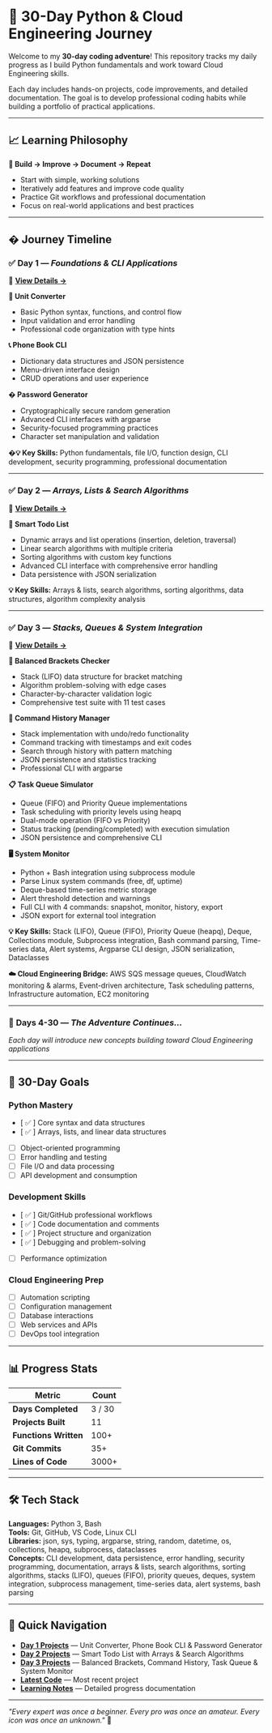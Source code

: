 # 🚀 30-Day Python & Cloud Engineering Journey

Welcome to my **30-day coding adventure**! This repository tracks my daily progress as I build Python fundamentals and work toward Cloud Engineering skills.

Each day includes hands-on projects, code improvements, and detailed documentation. The goal is to develop professional coding habits while building a portfolio of practical applications.

---

## 📈 Learning Philosophy

**🎯 Build → Improve → Document → Repeat**

- Start with simple, working solutions
- Iteratively add features and improve code quality
- Practice Git workflows and professional documentation
- Focus on real-world applications and best practices

---

## �️ Journey Timeline

### ✅ **Day 1** — _Foundations & CLI Applications_

📁 **[View Details →](day1/README.md)**

**🔧 Unit Converter**

- Basic Python syntax, functions, and control flow
- Input validation and error handling
- Professional code organization with type hints

**📞 Phone Book CLI**

- Dictionary data structures and JSON persistence
- Menu-driven interface design
- CRUD operations and user experience

**� Password Generator**

- Cryptographically secure random generation
- Advanced CLI interfaces with argparse
- Security-focused programming practices
- Character set manipulation and validation

**�💡 Key Skills:** Python fundamentals, file I/O, function design, CLI development, security programming, professional documentation

---

### ✅ **Day 2** — _Arrays, Lists & Search Algorithms_

📁 **[View Details →](day2/Smart_Todo_List/README.md)**

**📝 Smart Todo List**

- Dynamic arrays and list operations (insertion, deletion, traversal)
- Linear search algorithms with multiple criteria
- Sorting algorithms with custom key functions
- Advanced CLI interface with comprehensive error handling
- Data persistence with JSON serialization

**💡 Key Skills:** Arrays & lists, search algorithms, sorting algorithms, data structures, algorithm complexity analysis

---

### ✅ **Day 3** — _Stacks, Queues & System Integration_

📁 **[View Details →](day3/README.md)**

**🧮 Balanced Brackets Checker**

- Stack (LIFO) data structure for bracket matching
- Algorithm problem-solving with edge cases
- Character-by-character validation logic
- Comprehensive test suite with 11 test cases

**🔄 Command History Manager**

- Stack implementation with undo/redo functionality
- Command tracking with timestamps and exit codes
- Search through history with pattern matching
- JSON persistence and statistics tracking
- Professional CLI with argparse

**📋 Task Queue Simulator**

- Queue (FIFO) and Priority Queue implementations
- Task scheduling with priority levels using heapq
- Dual-mode operation (FIFO vs Priority)
- Status tracking (pending/completed) with execution simulation
- JSON persistence and comprehensive CLI

**🖥️ System Monitor**

- Python + Bash integration using subprocess module
- Parse Linux system commands (free, df, uptime)
- Deque-based time-series metric storage
- Alert threshold detection and warnings
- Full CLI with 4 commands: snapshot, monitor, history, export
- JSON export for external tool integration

**💡 Key Skills:** Stack (LIFO), Queue (FIFO), Priority Queue (heapq), Deque, Collections module, Subprocess integration, Bash command parsing, Time-series data, Alert systems, Argparse CLI design, JSON serialization, Dataclasses

**☁️ Cloud Engineering Bridge:** AWS SQS message queues, CloudWatch monitoring & alarms, Event-driven architecture, Task scheduling patterns, Infrastructure automation, EC2 monitoring

---

### 🚀 **Days 4-30** — _The Adventure Continues..._

_Each day will introduce new concepts building toward Cloud Engineering applications_

---

## 🎯 30-Day Goals

### **Python Mastery**

- [ ✅ ] Core syntax and data structures
- [ ✅ ] Arrays, lists, and linear data structures
- [ ] Object-oriented programming
- [ ] Error handling and testing
- [ ] File I/O and data processing
- [ ] API development and consumption

### **Development Skills**

- [ ✅ ] Git/GitHub professional workflows
- [ ✅ ] Code documentation and comments
- [ ✅ ] Project structure and organization
- [ ✅ ] Debugging and problem-solving
- [ ] Performance optimization

### **Cloud Engineering Prep**

- [ ] Automation scripting
- [ ] Configuration management
- [ ] Database interactions
- [ ] Web services and APIs
- [ ] DevOps tool integration

---

## 📊 Progress Stats

| Metric                | Count  |
| --------------------- | ------ |
| **Days Completed**    | 3 / 30 |
| **Projects Built**    | 11     |
| **Functions Written** | 100+   |
| **Git Commits**       | 35+    |
| **Lines of Code**     | 3000+  |

---

## 🛠️ Tech Stack

**Languages:** Python 3, Bash  
**Tools:** Git, GitHub, VS Code, Linux CLI  
**Libraries:** json, sys, typing, argparse, string, random, datetime, os, collections, heapq, subprocess, dataclasses  
**Concepts:** CLI development, data persistence, error handling, security programming, documentation, arrays & lists, search algorithms, sorting algorithms, stacks (LIFO), queues (FIFO), priority queues, deques, system integration, subprocess management, time-series data, alert systems, bash parsing

---

## 🔗 Quick Navigation

- **[Day 1 Projects](day1/)** — Unit Converter, Phone Book CLI & Password Generator
- **[Day 2 Projects](day2/)** — Smart Todo List with Arrays & Search Algorithms
- **[Day 3 Projects](day3/)** — Balanced Brackets, Command History, Task Queue & System Monitor
- **[Latest Code](day3/system_monitor.py)** — Most recent project
- **[Learning Notes](day3/README.md)** — Detailed progress documentation

---

_"Every expert was once a beginner. Every pro was once an amateur. Every icon was once an unknown."_ 🌟
